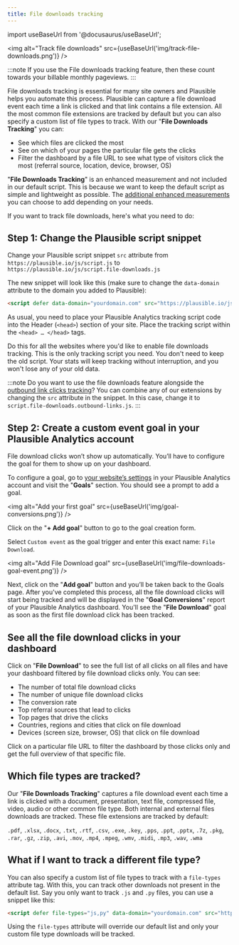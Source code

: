 ```yaml
---
title: File downloads tracking
---
```


import useBaseUrl from '@docusaurus/useBaseUrl';

<img alt="Track file downloads" src={useBaseUrl('img/track-file-downloads.png')} />

:::note
If you use the File downloads tracking feature, then these count towards your billable monthly pageviews.
:::

File downloads tracking is essential for many site owners and Plausible helps you automate this process. Plausible can capture a file download event each time a link is clicked and that link contains a file extension. All the most common file extensions are tracked by default but you can also specify a custom list of file types to track. With our "**File Downloads Tracking**" you can:

* See which files are clicked the most
* See on which of your pages the particular file gets the clicks
* Filter the dashboard by a file URL to see what type of visitors click the most (referral source, location, device, browser, OS)

"**File Downloads Tracking**" is an enhanced measurement and not included in our default script. This is because we want to keep the default script as simple and lightweight as possible. The [additional enhanced measurements](script-extensions.md) you can choose to add depending on your needs.

If you want to track file downloads, here's what you need to do:

## Step 1: Change the Plausible script snippet

Change your Plausible script snippet `src` attribute from `https://plausible.io/js/script.js` to `https://plausible.io/js/script.file-downloads.js`

The new snippet will look like this (make sure to change the `data-domain` attribute to the domain you added to Plausible):

```html
<script defer data-domain="yourdomain.com" src="https://plausible.io/js/script.file-downloads.js"></script>
```

As usual, you need to place your Plausible Analytics tracking script code into the Header (`<head>`) section of your site. Place the tracking script within the `<head> … </head>` tags.

Do this for all the websites where you'd like to enable file downloads tracking. This is the only tracking script you need. You don't need to keep the old script. Your stats will keep tracking without interruption, and you won't lose any of your old data.

:::note
Do you want to use the file downloads feature alongside the [outbound link clicks tracking](outbound-link-click-tracking.md)? You can combine any of our extensions by changing the `src` attribute in the snippet. In this case, change it to `script.file-downloads.outbound-links.js`.
:::

## Step 2: Create a custom event goal in your Plausible Analytics account

File download clicks won’t show up automatically. You’ll have to configure the goal for them to show up on your dashboard.

To configure a goal, go to [your website’s settings](website-settings.md) in your Plausible Analytics account and visit the "**Goals**" section. You should see a prompt to add a goal.

<img alt="Add your first goal" src={useBaseUrl('img/goal-conversions.png')} />

Click on the "**+ Add goal**" button to go to the goal creation form.

Select `Custom event` as the goal trigger and enter this exact name: `File Download`.

<img alt="Add File Download goal" src={useBaseUrl('img/file-downloads-goal-event.png')} />

Next, click on the "**Add goal**" button and you’ll be taken back to the Goals page. After you've completed this process, all the file download clicks will start being tracked and will be displayed in the "**Goal Conversions**" report of your Plausible Analytics dashboard. You'll see the "**File Download**" goal as soon as the first file download click has been tracked.

## See all the file download clicks in your dashboard

Click on "**File Download**" to see the full list of all clicks on all files and have your dashboard filtered by file download clicks only. You can see:

* The number of total file download clicks
* The number of unique file download clicks
* The conversion rate
* Top referral sources that lead to clicks
* Top pages that drive the clicks
* Countries, regions and cities that click on file download 
* Devices (screen size, browser, OS) that click on file download 

Click on a particular file URL to filter the dashboard by those clicks only and get the full overview of that specific file.

## Which file types are tracked?

Our "**File Downloads Tracking**" captures a file download event each time a link is clicked with a document, presentation, text file, compressed file, video, audio or other common file type. Both internal and external files downloads are tracked. These file extensions are tracked by default: 

`.pdf`, `.xlsx`, `.docx`, `.txt`, `.rtf`, `.csv`, `.exe`, `.key`, `.pps`, `.ppt`, `.pptx`, `.7z`, `.pkg`, `.rar`, `.gz`, `.zip`, `.avi`, `.mov`, `.mp4`, `.mpeg`, `.wmv`, `.midi`, `.mp3`, `.wav`, `.wma`

## What if I want to track a different file type?

You can also specify a custom list of file types to track with a `file-types` attribute tag. With this, you can track other downloads not present in the default list. Say you only want to track `.js` and `.py` files, you can use a snippet like this:

```html
<script defer file-types="js,py" data-domain="yourdomain.com" src="https://plausible.io/js/script.file-downloads.js"></script>
```

Using the `file-types` attribute will override our default list and only your custom file type downloads will be tracked.
